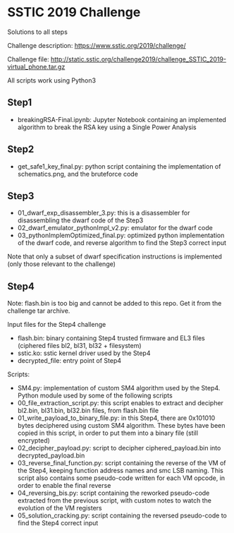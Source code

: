 # SSTIC 2019 Challenge
Solutions to all steps

Challenge description: https://www.sstic.org/2019/challenge/

Challenge file: http://static.sstic.org/challenge2019/challenge_SSTIC_2019-virtual_phone.tar.gz

All scripts work using Python3

## Step1
  - breakingRSA-Final.ipynb: Jupyter Notebook containing an implemented algorithm to break the RSA key using a Single Power Analysis
 
## Step2
  - get_safe1_key_final.py: python script containing the implementation of schematics.png, and the bruteforce code

## Step3
  - 01_dwarf_exp_disassembler_3.py: this is a disassembler for disassembling the dwarf code of the Step3
  - 02_dwarf_emulator_pythonImpl_v2.py: emulator for the dwarf code
  - 03_pythonImplemOptimized_final.py: optimized python implementation of the dwarf code, and reverse algorithm to find the Step3 correct input
  
  Note that only a subset of dwarf specification instructions is implemented (only those relevant to the challenge)

## Step4

Note: flash.bin is too big and cannot be added to this repo. Get it from the challenge tar archive.

Input files for the Step4 challenge
  - flash.bin: binary containing Step4 trusted firmware and EL3 files (ciphered files bl2, bl31, bl32 + filesystem)
  - sstic.ko: sstic kernel driver used by the Step4
  - decrypted_file: entry point of Step4

Scripts:
  - SM4.py: implementation of custom SM4 algorithm used by the Step4. Python module used by some of the following scripts
  - 00_file_extraction_script.py: this script enables to extract and decipher bl2.bin, bl31.bin, bl32.bin files, from flash.bin file
  - 01_write_payload_to_binary_file.py: in this Step4, there are 0x101010 bytes deciphered using custom SM4 algorithm. These bytes have been copied in this script, in order to put them into a binary file (still encrypted)
  - 02_decipher_payload.py: script to decipher ciphered_payload.bin into decrypted_payload.bin
  - 03_reverse_final_function.py: script containing the reverse of the VM of the Step4, keeping function address names and smc LSB naming. This script also contains some pseudo-code written for each VM opcode, in order to enable the final reverse
  - 04_reversing_bis.py: script containing the reworked pseudo-code extracted from the previous script, with custom notes to watch the evolution of the VM registers
  - 05_solution_cracking.py: script containing the reversed pseudo-code to find the Step4 correct input
